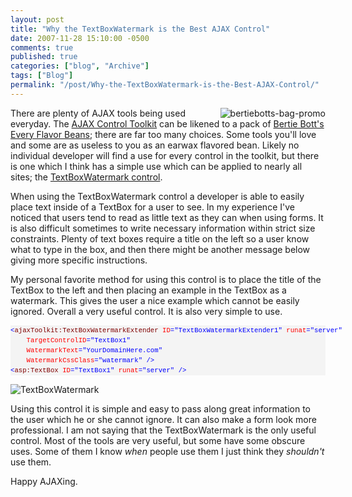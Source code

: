 ```yaml
---
layout: post
title: "Why the TextBoxWatermark is the Best AJAX Control"
date: 2007-11-28 15:10:00 -0500
comments: true
published: true
categories: ["blog", "Archive"]
tags: ["Blog"]
permalink: "/post/Why-the-TextBoxWatermark-is-the-Best-AJAX-Control/"
---
```

<!-- more -->



<p><img src="http://static.flickr.com/2106/2070843877_f417d3bffc.jpg" border="0" alt="bertiebotts-bag-promo" align="right" />There are plenty of AJAX tools being used everyday. The <a href="http://www.asp.net/AJAX/AjaxControlToolkit/Samples/Default.aspx" target="_blank">AJAX Control Toolkit</a> can be likened to&nbsp;a pack of <a href="http://www.mugglenet.com/info/other/beans.shtml" target="_blank">Bertie Bott's Every Flavor Beans</a>; there are far too many choices. Some tools you'll love and some are as&nbsp;useless to you&nbsp;as an earwax flavored bean. Likely no individual developer will find a use for every control in the toolkit, but there is one which I think has a simple use which can be applied to nearly all sites; the <a href="http://www.asp.net/AJAX/AjaxControlToolkit/Samples/TextBoxWatermark/TextBoxWatermark.aspx" target="_blank">TextBoxWatermark control</a>.</p>
<p>When using the&nbsp;TextBoxWatermark&nbsp;control&nbsp;a developer is able to easily place text inside of a TextBox for a user to see. In my experience I've noticed that users tend to read as little text as they can when using forms. It is also difficult sometimes to write necessary information within strict size constraints. Plenty of text boxes require a title on the left so a user know what to type in the box, and then there might be another message below giving more specific instructions.</p>
<p>My personal favorite method for using this control is to place the title of the TextBox to the left and then placing an example in the TextBox as a watermark. This gives the user a nice example which cannot be easily ignored. Overall a very useful control. It is also very simple to use.</p>
<div>
<pre style="font-size: 8pt; margin: 0em; overflow: visible; width: 100%; color: black; line-height: 12pt; font-family: consolas, 'Courier New', courier, monospace; background-color: #f4f4f4; border-style: none; padding: 0px;"><span style="color:#0000ff;">&lt;</span><span style="color:#800000;">ajaxToolkit:TextBoxWatermarkExtender</span> <span style="color:#ff0000;">ID</span><span style="color:#0000ff;">="TextBoxWatermarkExtender1"</span> <span style="color:#ff0000;">runat</span><span style="color:#0000ff;">="server"</span>
    <span style="color:#ff0000;">TargetControlID</span><span style="color:#0000ff;">="TextBox1"</span>
    <span style="color:#ff0000;">WatermarkText</span><span style="color:#0000ff;">="YourDomainHere.com"</span>
    <span style="color:#ff0000;">WatermarkCssClass</span><span style="color:#0000ff;">="watermark"</span> <span style="color:#0000ff;">/&gt;</span>
<span style="color:#0000ff;">&lt;</span><span style="color:#800000;">asp:TextBox</span> <span style="color:#ff0000;">ID</span><span style="color:#0000ff;">="TextBox1"</span> <span style="color:#ff0000;">runat</span><span style="color:#0000ff;">="server"</span> <span style="color:#0000ff;">/&gt;</span></pre>
</div>
<p><img src="http://static.flickr.com/2356/2071638738_1c19dfdf2c.jpg" border="0" alt="TextBoxWatermark" /></p>
<p>Using this control it is simple and easy to pass along great information to the user which he or she cannot ignore. It can also make a form look more professional. I am not saying that the TextBoxWatermark is the only useful control. Most of the tools are very useful, but some have some obscure uses. Some of them I know <em>when</em> people use them I just think they <em>shouldn't</em> use them.</p>
<p>Happy AJAXing.</p>
